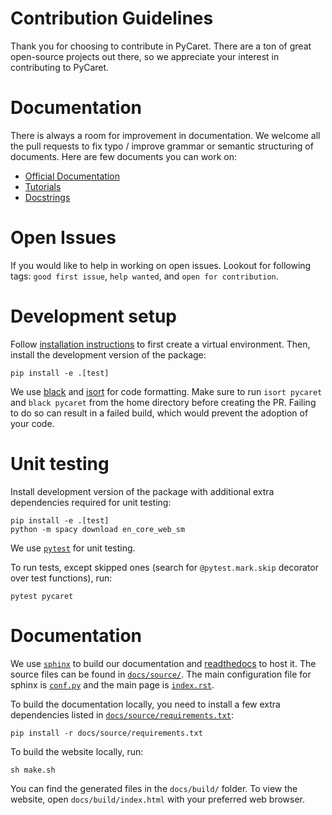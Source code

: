 # Contribution Guidelines

Thank you for choosing to contribute in PyCaret. There are a ton of great open-source projects out there, so we appreciate your interest in contributing to PyCaret. 

# Documentation
There is always a room for improvement in documentation. We welcome all the pull requests to fix typo / improve grammar or semantic structuring of documents. Here are few documents you can work on:

- [Official Documentation](https://github.com/pycaret/pycaret-docs) 
- [Tutorials](https://github.com/pycaret/pycaret/tree/master/tutorials)
- [Docstrings](https://pycaret.readthedocs.io/en/stable/)

# Open Issues
If you would like to help in working on open issues. Lookout for following tags: `good first issue`, `help wanted`, and `open for contribution`.


# Development setup
Follow [installation instructions](https://pycaret.readthedocs.io/en/latest/installation.html#installing-the-latest-release) to first create a virtual environment. Then, install the development version of the package:
```shell
pip install -e .[test]
```

We use [black](https://github.com/psf/black) and [isort](https://github.com/PyCQA/isort)
for code formatting. Make sure to run `isort pycaret` and `black pycaret`
from the home directory before creating the PR. Failing to do so can result
in a failed build, which would prevent the adoption of your code.


# Unit testing
Install development version of the package with additional extra dependencies required for unit testing:
```shell
pip install -e .[test]
python -m spacy download en_core_web_sm
```
We use [`pytest`](https://docs.pytest.org/en/latest/) for unit testing.

To run tests, except skipped ones (search for `@pytest.mark.skip` decorator over test functions), run:
```shell
pytest pycaret
```

# Documentation
We use [`sphinx`](https://www.sphinx-doc.org/) to build our documentation and [readthedocs](https://pycaret.readthedocs.io/en/latest/index.html) to host it. The source files can be found in [`docs/source/`](docs/source). The main configuration file for sphinx is [`conf.py`](docs/source/conf.py) and the main page is [`index.rst`](docs/source/index.rst).

To build the documentation locally, you need to install a few extra dependencies listed in
[`docs/source/requirements.txt`](docs/source/requirements.txt):
```shell
pip install -r docs/source/requirements.txt
```
To build the website locally, run:
```shell
sh make.sh
```
You can find the generated files in the `docs/build/` folder. To view the website, open `docs/build/index.html` with your preferred web browser.